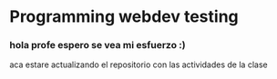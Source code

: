 # Programming webdev testing 
### hola profe espero se vea mi esfuerzo :)

aca estare actualizando el repositorio con las actividades de la clase
